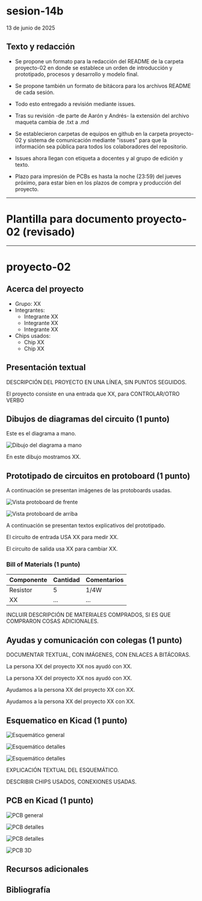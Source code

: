 # sesion-14b
13 de junio de 2025

##  Texto y redacción

-  Se propone un formato  para la redacción del README de la carpeta proyecto-02 en donde se establece un orden de introducción y prototipado, procesos y desarrollo y modelo final.

- Se propone también un formato de bitácora para los archivos README de cada sesión.

- Todo esto entregado a revisión mediante issues.

- Tras su revisión -de parte de Aarón y Andrés- la extensión del archivo maqueta cambia de .txt a .md

- Se establecieron carpetas de equipos en github en la carpeta proyecto-02 y sistema de comunicación mediante "issues" para que la información sea pública para todos los colaboradores del repositorio.

- Issues ahora llegan con etiqueta a docentes y al grupo de edición y texto.

- Plazo para impresión de PCBs es hasta la noche (23:59) del jueves próximo, para estar bien en los plazos de compra y producción del proyecto.
---
#  Plantilla para documento proyecto-02 (revisado)
---
# proyecto-02

## Acerca del proyecto

- Grupo: XX
- Integrantes:
  - Integrante XX
  - Integrante XX
  - Integrante XX
- Chips usados:
  - Chip XX
  - Chip XX

## Presentación textual

DESCRIPCIÓN DEL PROYECTO EN UNA LÍNEA, SIN PUNTOS SEGUIDOS.

El proyecto consiste en una entrada que XX, para CONTROLAR/OTRO VERBO

## Dibujos de diagramas del circuito (1 punto)

Este es el diagrama a mano.

![Dibujo del diagrama a mano](./archivos/diagrama-mano.png)

En este dibujo mostramos XX.

## Prototipado de circuitos en protoboard (1 punto)

A continuación se presentan imágenes de las protoboards usadas.

![Vista protoboard de frente](./archivos/presentacion-visual-frente.jpg)

![Vista protoboard de arriba](./archivos/presentacion-visual-arriba.jpg)

A continuación se presentan textos explicativos del prototipado.

El circuito de entrada USA XX para medir XX.

El circuito de salida usa XX para cambiar XX.

### Bill of Materials (1 punto)

| Componente   | Cantidad | Comentarios     |
| ------------ | -------- | --------------- |
| Resistor     | 5        | 1/4W            |
| XX | ... | ...       |

INCLUIR DESCRIPCIÓN DE MATERIALES COMPRADOS, SI ES QUE COMPRARON COSAS ADICIONALES.

## Ayudas y comunicación con colegas (1 punto)

DOCUMENTAR TEXTUAL, CON IMÁGENES, CON ENLACES A BITÁCORAS.

La persona XX del proyecto XX nos ayudó con XX.

La persona XX del proyecto XX nos ayudó con XX.

Ayudamos a la persona XX del proyecto XX con XX.

Ayudamos a la persona XX del proyecto XX con XX.

## Esquematico en Kicad (1 punto)

![Esquemático general](./archivos/esquematico-general.jpg)

![Esquemático detalles](./archivos/esquematico-detalle-01.jpg)

![Esquemático detalles](./archivos/esquematico-detalle-02.jpg)

EXPLICACIÓN TEXTUAL DEL ESQUEMÁTICO.

DESCRIBIR CHIPS USADOS, CONEXIONES USADAS.

## PCB en Kicad (1 punto)

![PCB general](./archivos/pcb-general.jpg)

![PCB detalles](./archivos/pcb-detalle-01.jpg)

![PCB detalles](./archivos/pcb-detalle-02.jpg)

![PCB 3D](./archivos/pcb-3d.jpg)

## Recursos adicionales

## Bibliografía
